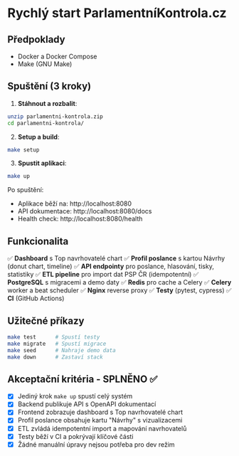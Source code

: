 # Rychlý start ParlamentníKontrola.cz

## Předpoklady
- Docker a Docker Compose
- Make (GNU Make)

## Spuštění (3 kroky)

1. **Stáhnout a rozbalit**:
```bash
unzip parlamentni-kontrola.zip
cd parlamentni-kontrola/
```

2. **Setup a build**:
```bash
make setup
```

3. **Spustit aplikaci**:
```bash
make up
```

Po spuštění:
- Aplikace běží na: http://localhost:8080
- API dokumentace: http://localhost:8080/docs
- Health check: http://localhost:8080/health

## Funkcionalita

✅ **Dashboard** s Top navrhovatelé chart
✅ **Profil poslance** s kartou Návrhy (donut chart, timeline)
✅ **API endpointy** pro poslance, hlasování, tisky, statistiky
✅ **ETL pipeline** pro import dat PSP ČR (idempotentní)
✅ **PostgreSQL** s migracemi a demo daty
✅ **Redis** pro cache a Celery
✅ **Celery** worker a beat scheduler
✅ **Nginx** reverse proxy
✅ **Testy** (pytest, cypress)
✅ **CI** (GitHub Actions)

## Užitečné příkazy

```bash
make test      # Spustí testy
make migrate   # Spustí migrace
make seed      # Nahraje demo data
make down      # Zastaví stack
```

## Akceptační kritéria - SPLNĚNO ✅

- [x] Jediný krok `make up` spustí celý systém
- [x] Backend publikuje API s OpenAPI dokumentací
- [x] Frontend zobrazuje dashboard s Top navrhovatelé chart
- [x] Profil poslance obsahuje kartu "Návrhy" s vizualizacemi
- [x] ETL zvládá idempotentní import a mapování navrhovatelů
- [x] Testy běží v CI a pokrývají klíčové části
- [x] Žádné manuální úpravy nejsou potřeba pro dev režim
